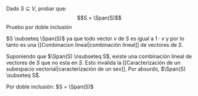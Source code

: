 Dado $S \subseteq V$, probar que:
$$S = \Span(S)$$
Pruebo por doble inclusión

$S \subseteq \Span(S)$ ya que todo vector $v$ de $S$ es igual a $1\cdot v$ y por lo tanto es una [[Combinacion lineal|combinación lineal]] de vectores de $S$.

Suponiendo que $\Span(S) \nsubseteq S$, existe una combinación lineal de vectores de $S$ que no esta en $S$. Esto invalida la [[Caracterización de un subespacio vectorial|caracterización de un sev]]. Por absurdo, $\Span(S) \subseteq S$.

Por doble inclusión: $S = \Span(S)$